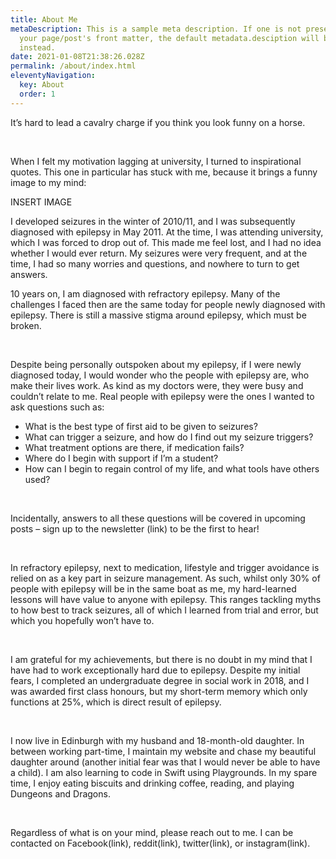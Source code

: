 ```yaml
---
title: About Me
metaDescription: This is a sample meta description. If one is not present in
  your page/post's front matter, the default metadata.desciption will be used
  instead.
date: 2021-01-08T21:38:26.028Z
permalink: /about/index.html
eleventyNavigation:
  key: About
  order: 1
---
```

It’s hard to lead a cavalry charge if you think you look funny on a horse.

 

When I felt my motivation lagging at university, I turned to inspirational quotes. This one in particular has stuck with me, because it brings a funny image to my mind:

INSERT IMAGE



I developed seizures in the winter of 2010/11, and I was subsequently diagnosed with epilepsy in May 2011. At the time, I was attending university, which I was forced to drop out of. This made me feel lost, and I had no idea whether I would ever return. My seizures were very frequent, and at the time, I had so many worries and questions, and nowhere to turn to get answers.



10 years on, I am diagnosed with refractory epilepsy. Many of the challenges I faced then are the same today for people newly diagnosed with epilepsy. There is still a massive stigma around epilepsy, which must be broken.

 

Despite being personally outspoken about my epilepsy, if I were newly diagnosed today, I would wonder who the people with epilepsy are, who make their lives work. As kind as my doctors were, they were busy and couldn’t relate to me. Real people with epilepsy were the ones I wanted to ask questions such as:

* What is the best type of first aid to be given to seizures?
* What can trigger a seizure, and how do I find out my seizure triggers?
* What treatment options are there, if medication fails?
* Where do I begin with support if I’m a student?
* How can I begin to regain control of my life, and what tools have others used?

 

Incidentally, answers to all these questions will be covered in upcoming posts – sign up to the newsletter (link) to be the first to hear!

 

In refractory epilepsy, next to medication, lifestyle and trigger avoidance is relied on as a key part in seizure management. As such, whilst only 30% of people with epilepsy will be in the same boat as me, my hard-learned lessons will have value to anyone with epilepsy. This ranges tackling myths to how best to track seizures, all of which I learned from trial and error, but which you hopefully won’t have to.

 

I am grateful for my achievements, but there is no doubt in my mind that I have had to work exceptionally hard due to epilepsy. Despite my initial fears, I completed an undergraduate degree in social work in 2018, and I was awarded first class honours, but my short-term memory which only functions at 25%, which is direct result of epilepsy.

 

I now live in Edinburgh with my husband and 18-month-old daughter. In between working part-time, I maintain my website and chase my beautiful daughter around (another initial fear was that I would never be able to have a child). I am also learning to code in Swift using Playgrounds. In my spare time, I enjoy eating biscuits and drinking coffee, reading, and playing Dungeons and Dragons.

 

Regardless of what is on your mind, please reach out to me. I can be contacted on Facebook(link), reddit(link), twitter(link), or instagram(link).